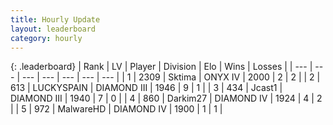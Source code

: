 ```yaml
---
title: Hourly Update
layout: leaderboard
category: hourly
---
```


{: .leaderboard}
| Rank | LV | Player | Division | Elo | Wins | Losses |
| --- | --- | --- | --- | --- | --- | --- |
| <span data-change="-">1</span> | 2309 | <span title="ID: 353063">Sktima</span> | ONYX IV | <span data-change="-">2000</span> | <span data-change="-">2</span> | <span data-change="-">2</span> |
| <span data-change="1">2</span> | 613 | <span title="ID: 623829">LUCKYSPAIN</span> | DIAMOND III | <span data-change="52">1946</span> | <span data-change="7">9</span> | <span data-change="1">1</span> |
| <span data-change="-">3</span> | 434 | <span title="ID: 563641">Jcast1</span> | DIAMOND III | <span data-change="-">1940</span> | <span data-change="-">7</span> | <span data-change="-">0</span> |
| <span data-change="-3">4</span> | 860 | <span title="ID: 694036">Darkim27</span> | DIAMOND IV | <span data-change="4">1924</span> | <span data-change="3">4</span> | <span data-change="2">2</span> |
| <span data-change="-">5</span> | 972 | <span title="ID: 261794">MalwareHD</span> | DIAMOND IV | <span data-change="-">1900</span> | <span data-change="-">1</span> | <span data-change="-">1</span> |